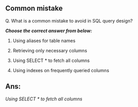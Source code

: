 ## Common mistake

Q. What is a common mistake to avoid in SQL query design?

***Choose the correct answer from below:***

  1. Using aliases for table names

  2. Retrieving only necessary columns

  3. Using SELECT * to fetch all columns

  4. Using indexes on frequently queried columns

## Ans:
*Using SELECT * to fetch all columns*
